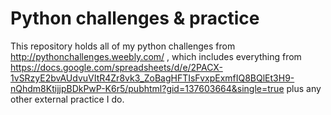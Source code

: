# Python challenges & practice
This repository holds all of my python challenges from http://pythonchallenges.weebly.com/ , which includes everything from https://docs.google.com/spreadsheets/d/e/2PACX-1vSRzyE2bvAUdvuVItR4Zr8vk3_ZoBagHFTIsFvxpExmfIQ8BQlEt3H9-nQhdm8KtijjpBDkPwP-K6r5/pubhtml?gid=137603664&single=true plus any other external practice I do.
